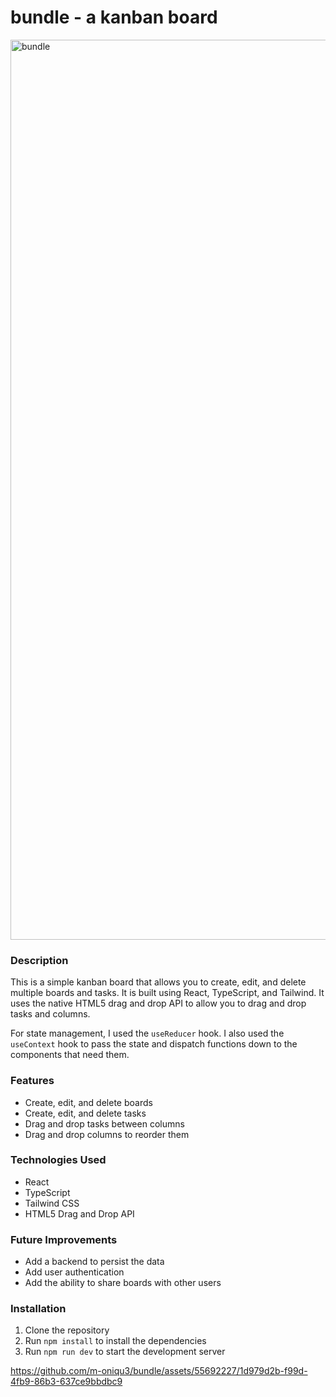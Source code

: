 # bundle - a kanban board

<img width="1440" alt="bundle">


### Description

This is a simple kanban board that allows you to create, edit, and delete multiple boards and tasks. It is built using React, TypeScript, and Tailwind. It uses the native HTML5 drag and drop API to allow you to drag and drop tasks and columns.

For state management, I used the `useReducer` hook. I also used the `useContext` hook to pass the state and dispatch functions down to the components that need them.

### Features

- Create, edit, and delete boards
- Create, edit, and delete tasks
- Drag and drop tasks between columns
- Drag and drop columns to reorder them

### Technologies Used

- React
- TypeScript
- Tailwind CSS
- HTML5 Drag and Drop API

### Future Improvements

- Add a backend to persist the data
- Add user authentication
- Add the ability to share boards with other users

### Installation

1. Clone the repository
2. Run `npm install` to install the dependencies
3. Run `npm run dev` to start the development server



https://github.com/m-oniqu3/bundle/assets/55692227/1d979d2b-f99d-4fb9-86b3-637ce9bbdbc9

